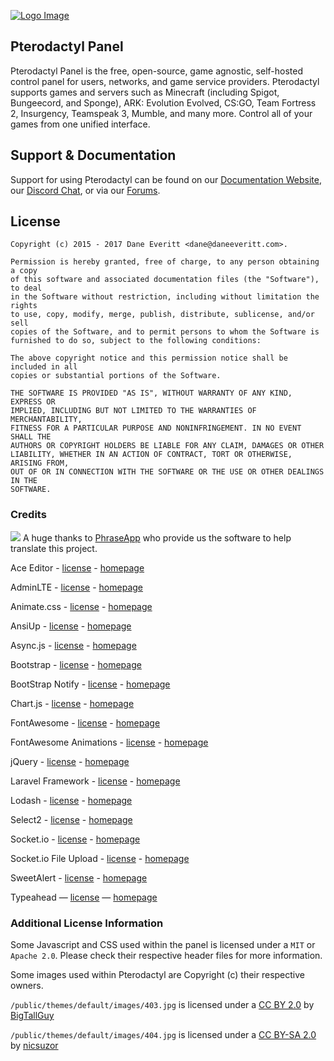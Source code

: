 [![Logo Image](https://cdn.pterodactyl.io/logos/Banner%20Logo%20Black@2x.png)](https://pterodactyl.io)

## Pterodactyl Panel
Pterodactyl Panel is the free, open-source, game agnostic, self-hosted control panel for users, networks, and game service providers. Pterodactyl supports games and servers such as Minecraft (including Spigot, Bungeecord, and Sponge), ARK: Evolution Evolved, CS:GO, Team Fortress 2, Insurgency, Teamspeak 3, Mumble, and many more. Control all of your games from one unified interface.

## Support & Documentation
Support for using Pterodactyl can be found on our [Documentation Website](https://docs.pterodactyl.io), our [Discord Chat](https://discord.gg/QRDZvVm), or via our [Forums](https://forums.pterodactyl.io).

## License
```
Copyright (c) 2015 - 2017 Dane Everitt <dane@daneeveritt.com>.

Permission is hereby granted, free of charge, to any person obtaining a copy
of this software and associated documentation files (the "Software"), to deal
in the Software without restriction, including without limitation the rights
to use, copy, modify, merge, publish, distribute, sublicense, and/or sell
copies of the Software, and to permit persons to whom the Software is
furnished to do so, subject to the following conditions:

The above copyright notice and this permission notice shall be included in all
copies or substantial portions of the Software.

THE SOFTWARE IS PROVIDED "AS IS", WITHOUT WARRANTY OF ANY KIND, EXPRESS OR
IMPLIED, INCLUDING BUT NOT LIMITED TO THE WARRANTIES OF MERCHANTABILITY,
FITNESS FOR A PARTICULAR PURPOSE AND NONINFRINGEMENT. IN NO EVENT SHALL THE
AUTHORS OR COPYRIGHT HOLDERS BE LIABLE FOR ANY CLAIM, DAMAGES OR OTHER
LIABILITY, WHETHER IN AN ACTION OF CONTRACT, TORT OR OTHERWISE, ARISING FROM,
OUT OF OR IN CONNECTION WITH THE SOFTWARE OR THE USE OR OTHER DEALINGS IN THE
SOFTWARE.
```

### Credits
![](http://static.s3.pterodactyl.io/PhraseApp-parrot.png)
A huge thanks to [PhraseApp](https://phraseapp.com) who provide us the software to help translate this project.

Ace Editor - [license](https://github.com/ajaxorg/ace/blob/master/LICENSE) - [homepage](https://ace.c9.io)

AdminLTE - [license](https://github.com/almasaeed2010/AdminLTE/blob/master/LICENSE) - [homepage](https://almsaeedstudio.com)

Animate.css - [license](https://github.com/daneden/animate.css/blob/master/LICENSE) - [homepage](http://daneden.github.io/animate.css/)

AnsiUp - [license](https://github.com/drudru/ansi_up/blob/master/Readme.md#license) - [homepage](https://github.com/drudru/ansi_up)

Async.js - [license](https://github.com/caolan/async/blob/master/LICENSE) - [homepage](https://github.com/caolan/async/)

Bootstrap - [license](https://github.com/twbs/bootstrap/blob/master/LICENSE) - [homepage](http://getbootstrap.com)

BootStrap Notify - [license](https://github.com/mouse0270/bootstrap-notify/blob/master/LICENSE) - [homepage](http://bootstrap-notify.remabledesigns.com)

Chart.js - [license](https://github.com/chartjs/Chart.js/blob/master/LICENSE.md) - [homepage](http://www.chartjs.org)

FontAwesome - [license](http://fontawesome.io/license/) - [homepage](http://fontawesome.io)

FontAwesome Animations - [license](https://github.com/l-lin/font-awesome-animation#license) - [homepage](https://github.com/l-lin/font-awesome-animation)

jQuery - [license](https://github.com/jquery/jquery/blob/master/LICENSE.txt) - [homepage](http://jquery.com)

Laravel Framework - [license](https://github.com/laravel/framework/blob/5.4/LICENSE.md) - [homepage](https://laravel.com)

Lodash - [license](https://github.com/lodash/lodash/blob/master/LICENSE) - [homepage](https://lodash.com/)

Select2 - [license](https://github.com/select2/select2/blob/master/LICENSE.md) - [homepage](https://select2.github.io)

Socket.io - [license](https://github.com/socketio/socket.io/blob/master/LICENSE) - [homepage](http://socket.io)

Socket.io File Upload - [license](https://github.com/vote539/socketio-file-upload/blob/master/server.js#L1-L27) - [homepage](https://github.com/vote539/socketio-file-upload)

SweetAlert - [license](https://github.com/t4t5/sweetalert/blob/master/LICENSE) - [homepage](http://t4t5.github.io/sweetalert/)

Typeahead — [license](https://github.com/bassjobsen/Bootstrap-3-Typeahead/blob/master/bootstrap3-typeahead.js) — [homepage](https://github.com/bassjobsen/Bootstrap-3-Typeahead)

### Additional License Information
Some Javascript and CSS used within the panel is licensed under a `MIT` or `Apache 2.0`. Please check their respective header files for more information.

Some images used within Pterodactyl are Copyright (c) their respective owners.

`/public/themes/default/images/403.jpg` is licensed under a [CC BY 2.0](http://creativecommons.org/licenses/by/2.0/) by [BigTallGuy](http://flickr.com/photos/bigtallguy/)

`/public/themes/default/images/404.jpg` is licensed under a [CC BY-SA 2.0](http://creativecommons.org/licenses/by-sa/2.0/) by [nicsuzor](http://flickr.com/photos/nicsuzor/)
